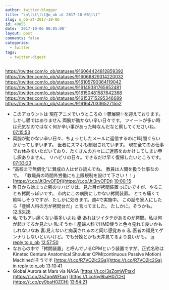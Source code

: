 ```yaml
---
author: twitter-blogger
title: "\n\t\t\t\t@o_ob at 2017-10-06\t\t"
slug: o_ob-at-2017-10-06
id: 40855
date: '2017-10-06 00:05:00'
layout: post
comments: false
categories:
  - twitter
tags:
  - twitter-digest
---
```


https://twitter.com/o_ob/statuses/916064424812859392 https://twitter.com/o_ob/statuses/916068829314220032 https://twitter.com/o_ob/statuses/916105790364119042 https://twitter.com/o_ob/statuses/916149381765652481 https://twitter.com/o_ob/statuses/916150481587642368 https://twitter.com/o_ob/statuses/916153715295346689 https://twitter.com/o_ob/statuses/916164703365271552  

*   このアカウントは 現在アニメでいうところの ✨鬱展開✨を迎えております。 しかし鬱ではありません 両腕が動かない辛い日々です。 ツイートが多い時は元気なのではなく何か辛い事があった時なんだなと察してくださいね。 [07:15:53](https://twitter.com/o_ob/statuses/916064424812859392)
*   両腕が動かない辛い日々、ちょっとしたメールに返信するのに1時間ぐらいかかってしまいます。 医者にスマホも制限されています。 現在全てのお仕事でお休みをいただいており、たくさんの方々にご迷惑をおかけしてしまい申し訳ありません。 リハビリの日々。できるだけ早く復帰したいところです。 [07:33:23](https://twitter.com/o_ob/statuses/916068829314220032)
*   ”高校まで無償化”に賛成の人はぜひ読んでね。 教員は人間を扱う仕事なので。 「教職員の時間外労働にも上限規制を設けて下さい！！」 [https://t.co/Jtl3ryOFDt](https://t.co/Jtl3ryOFDt) [10:00:15](https://twitter.com/o_ob/statuses/916105790364119042)
*   昨日から始まった腕のリハビリは、見た目が拷問装置っぽいですが、やることも拷問っぽいです。 市内にこの病院にしかない拷問装置。 とても痛くて絶叫しそうですが、たしかに効きます。週4で実施中。 この話を家人にしたら「産婦人科の方が拷問台だ」と言ってました。 たしかに。そうかも。 [12:53:28](https://twitter.com/o_ob/statuses/916149381765652481)
*   私:でもアレ痛くない事多いよね 妻:あれはツイタテがあるのが拷問。私は何が起きてるか見たい 私:そうか！産婦人科でHMD使うと色々見れて良いかもしれないなあ 妻:見えないと痴漢されるのと同じ感覚ある 私:医者の顔見てゲンナリしないといいけど。でも分娩とかも天井見てるより良いかも。 [in reply to o_ob](https://twitter.com/o_ob/statuses/916149381765652481) [12:57:50](https://twitter.com/o_ob/statuses/916150481587642368)
*   なお心の中で「拷問装置」と呼んでいるCPMという装置ですが、正式名称は Kinetec Centura Anatomical Shoulder CPM(continuous Passive Motion) Machineだそうです [https://t.co/R7VO2lc2Ga](https://t.co/R7VO2lc2Ga) [in reply to o_ob](https://twitter.com/o_ob/statuses/916149381765652481) [13:10:41](https://twitter.com/o_ob/statuses/916153715295346689)
*   Global Aurora at Mars via NASA [https://t.co/3sZqmWFtax](https://t.co/3sZqmWFtax) [https://t.co/py9baH0ZCH](https://t.co/py9baH0ZCH) [13:54:21](https://twitter.com/o_ob/statuses/916164703365271552)